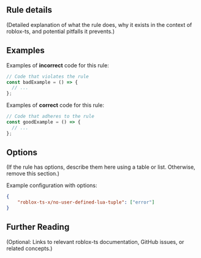 <!-- end auto-generated rule header -->
<!-- Do not manually modify this header. Run: `pnpm eslint-docs` -->

## Rule details

(Detailed explanation of what the rule does, why it exists in the context of roblox-ts, and potential pitfalls it prevents.)

## Examples

Examples of **incorrect** code for this rule:

```js
// Code that violates the rule
const badExample = () => {
  // ...
};
```

Examples of **correct** code for this rule:

```js
// Code that adheres to the rule
const goodExample = () => {
  // ...
};
```

## Options

(If the rule has options, describe them here using a table or list. Otherwise,
remove this section.)

<!-- begin auto-generated rule options list -->
<!-- end auto-generated rule options list -->

Example configuration with options:

```json
{
	"roblox-ts-x/no-user-defined-lua-tuple": ["error"]
}
```

## Further Reading

(Optional: Links to relevant roblox-ts documentation, GitHub issues, or related concepts.)
